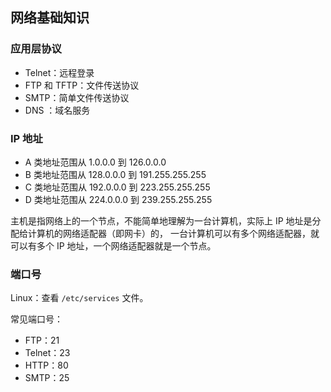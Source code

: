 ## 网络基础知识

### 应用层协议

* Telnet：远程登录
* FTP 和 TFTP：文件传送协议
* SMTP：简单文件传送协议
* DNS ：域名服务

### IP 地址

* A 类地址范围从 1.0.0.0 到 126.0.0.0
* B 类地址范围从 128.0.0.0 到 191.255.255.255
* C 类地址范围从 192.0.0.0 到 223.255.255.255
* D 类地址范围从 224.0.0.0 到 239.255.255.255

主机是指网络上的一个节点，不能简单地理解为一台计算机，实际上 IP 地址是分配给计算机的网络适配器（即网卡）的，
一台计算机可以有多个网络适配器，就可以有多个 IP 地址，一个网络适配器就是一个节点。

### 端口号

Linux：查看 `/etc/services` 文件。

常见端口号：

* FTP：21
* Telnet：23
* HTTP：80
* SMTP：25
